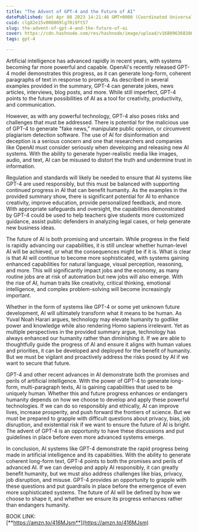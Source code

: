 ```yaml
---
title: "The Advent of GPT-4 and the Future of AI"
datePublished: Sat Apr 08 2023 14:21:46 GMT+0000 (Coordinated Universal Time)
cuid: clg82e15v000009lg70i9ft57
slug: the-advent-of-gpt-4-and-the-future-of-ai
cover: https://cdn.hashnode.com/res/hashnode/image/upload/v1680963683867/dd2bad5a-6e55-4eed-961e-c1455035a04a.jpeg
tags: gpt-4

---
```


Artificial intelligence has advanced rapidly in recent years, with systems becoming far more powerful and capable. OpenAI's recently released GPT-4 model demonstrates this progress, as it can generate long-form, coherent paragraphs of text in response to prompts. As described in several examples provided in the summary, GPT-4 can generate jokes, news articles, interviews, blog posts, and more. While still imperfect, GPT-4 points to the future possibilities of AI as a tool for creativity, productivity, and communication.

However, as with any powerful technology, GPT-4 also poses risks and challenges that must be addressed. There is potential for the malicious use of GPT-4 to generate "fake news," manipulate public opinion, or circumvent plagiarism detection software. The use of AI for disinformation and deception is a serious concern and one that researchers and companies like OpenAI must consider seriously when developing and releasing new AI systems. With the ability to generate hyper-realistic media like images, audio, and text, AI can be misused to distort the truth and undermine trust in information.

Regulation and standards will likely be needed to ensure that AI systems like GPT-4 are used responsibly, but this must be balanced with supporting continued progress in AI that can benefit humanity. As the examples in the provided summary show, there is significant potential for AI to enhance creativity, improve education, provide personalized feedback, and more. With appropriate safeguards and oversight, the capabilities demonstrated by GPT-4 could be used to help teachers give students more customized guidance, assist public defenders in analyzing legal cases, or help generate new business ideas.

The future of AI is both promising and uncertain. While progress in the field is rapidly advancing our capabilities, it is still unclear whether human-level AI will be achieved, or what the consequences might be if it is. What is clear is that AI will continue to become more sophisticated, with systems gaining enhanced capabilities for natural language, visual perception, reasoning, and more. This will significantly impact jobs and the economy, as many routine jobs are at risk of automation but new jobs will also emerge. With the rise of AI, human traits like creativity, critical thinking, emotional intelligence, and complex problem-solving will become increasingly important.

Whether in the form of systems like GPT-4 or some yet unknown future development, AI will ultimately transform what it means to be human. As Yuval Noah Harari argues, technology may elevate humanity to godlike power and knowledge while also rendering Homo sapiens irrelevant. Yet as multiple perspectives in the provided summary argue, technology has always enhanced our humanity rather than diminishing it. If we are able to thoughtfully guide the progress of AI and ensure it aligns with human values and priorities, it can be developed and deployed for the benefit of humanity. But we must be vigilant and proactively address the risks posed by AI if we want to secure that future.

GPT-4 and other recent advances in AI demonstrate both the promises and perils of artificial intelligence. With the power of GPT-4 to generate long-form, multi-paragraph texts, AI is gaining capabilities that used to be uniquely human. Whether this and future progress enhances or endangers humanity depends on how we choose to develop and apply these powerful technologies. If we can do so responsibly and ethically, AI can improve lives, increase prosperity, and push forward the frontiers of science. But we must be prepared to grapple with difficult questions about privacy, bias, job disruption, and existential risk if we want to ensure the future of AI is bright. The advent of GPT-4 is an opportunity to have these discussions and put guidelines in place before even more advanced systems emerge.

In conclusion, AI systems like GPT-4 demonstrate the rapid progress being made in artificial intelligence and its capabilities. With the ability to generate coherent long-form text, GPT-4 points to both the promises and perils of advanced AI. If we can develop and apply AI responsibly, it can greatly benefit humanity, but we must also address challenges like bias, privacy, job disruption, and misuse. GPT-4 provides an opportunity to grapple with these questions and put guardrails in place before the emergence of even more sophisticated systems. The future of AI will be defined by how we choose to shape it, and whether we ensure its progress enhances rather than endangers humanity.

BOOK LINK:  
[**https://amzn.to/416MJsm**](https://amzn.to/416MJsm)